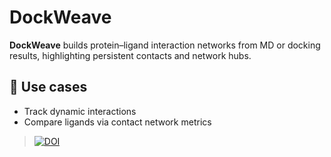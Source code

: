 # DockWeave

**DockWeave** builds protein–ligand interaction networks from MD or docking results, highlighting persistent contacts and network hubs.

## 🧰 Use cases
- Track dynamic interactions  
- Compare ligands via contact network metrics


> <!--- [![DOI](https://sandbox.zenodo.org/badge/300690533.svg)](https://sandbox.zenodo.org/badge/latestdoi/300690533) --->
> <a href="https://doi.org/10.5281/zenodo.4912646"><img src="https://zenodo.org/badge/DOI/10.5281/zenodo.4912646.svg" alt="DOI"></a>
